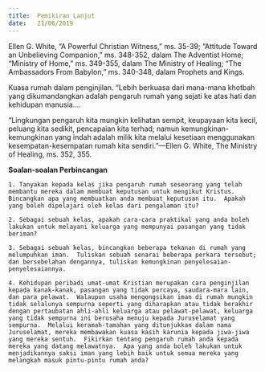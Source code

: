 ```yaml
---
title:  Pemikiran Lanjut
date:   21/06/2019
---
```


Ellen G. White, “A Powerful Christian Witness,” ms. 35-39; “Attitude Toward an Unbelieving Companion,” ms. 348-352, dalam The Adventist Home; “Ministry of Home,” ms. 349-355, dalam The Ministry of Healing; “The Ambassadors From Babylon,” ms. 340-348, dalam Prophets and Kings.

Kuasa rumah dalam penginjilan. “Lebih berkuasa dari mana-mana khotbah yang dikumandangkan adalah pengaruh rumah yang sejati ke atas hati dan kehidupan manusia….

“Lingkungan pengaruh kita mungkin kelihatan sempit, keupayaan kita kecil, peluang kita sedikit, pencapaian kita terhad; namun kemungkinan-kemungkinan yang indah adalah milik kita melalui kesetiaan menggunakan kesempatan-kesempatan rumah kita sendiri.”—Ellen G. White, The Ministry of Healing, ms. 352, 355.

**Soalan-soalan Perbincangan**

`1.	Tanyakan kepada kelas jika pengaruh rumah seseorang yang telah membantu mereka dalam membuat keputusan untuk mengikut Kristus.  Bincangkan apa yang membuatkan anda membuat keputusan itu.  Apakah yang boleh dipelajari oleh kelas dari pengalaman itu?`

`2.	Sebagai sebuah kelas, apakah cara-cara praktikal yang anda boleh lakukan untuk melayani keluarga yang mempunyai pasangan yang tidak beriman?`

`3.	Sebagai sebuah kelas, bincangkan beberapa tekanan di rumah yang melumpuhkan iman.  Tuliskan sebuah senarai beberapa perkara tersebut; dan bersebelahan dengannya, tuliskan kemungkinan penyelesaian-penyelesaiannya.`

`4.	Kehidupan peribadi umat-umat Kristian merupakan cara penginjilan kepada kanak-kanak, pasangan yang tidak percaya, saudara-mara lain, dan para pelawat.  Walaupun usaha mengongsikan iman di rumah mungkin tidak selalunya sempurna seperti yang diharapkan atau tidak berakhir dengan pertaubatan ahli-ahli keluarga atau pelawat-pelawat, keluarga yang tidak sempurna ini berusaha menuju kepada Juruselamat yang sempurna.  Melalui keramah-tamahan yang ditunjukkan dalam nama Juruselamat, mereka membawakan kuasa kasih karunia kepada jiwa-jiwa yang mereka sentuh.  Fikirkan tentang pengaruh rumah anda kepada mereka yang datang melawatnya.  Apa yang anda boleh lakukan untuk menjadikannya saksi iman yang lebih baik untuk semua mereka yang melangkah masuk pintu-pintu rumah anda?`